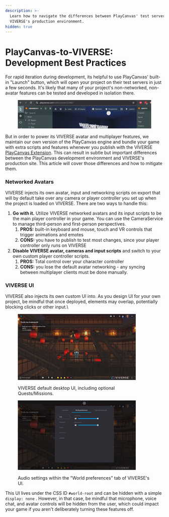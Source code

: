 ```yaml
---
description: >-
  Learn how to navigate the differences between PlayCanvas' test servers and
  VIVERSE's production environment.
hidden: true
---
```


# PlayCanvas-to-VIVERSE: Development Best Practices

For rapid iteration during development, its helpful to use PlayCanvas' built-in "Launch" button, which will open your project on their test servers in just a few seconds. It's likely that many of your project's non-networked, non-avatar features can be tested and developed in isolation there.

<figure><img src="../.gitbook/assets/image (1) (1).png" alt=""><figcaption></figcaption></figure>

But in order to power its VIVERSE avatar and multiplayer features, we maintain our own version of the PlayCanvas engine and bundle your game with extra scripts and features whenever you publish with the VIVERSE [PlayCanvas Extension](playcanvas-extension-setup.md). This can result in subtle but important differences between the PlayCanvas development environment and VIVERSE's production site. This article will cover those differences and how to mitigate them.

### Networked Avatars

VIVERSE injects its own avatar, input and networking scripts on export that will by default take over any camera or player controller you set up when the project is loaded on VIVERSE. There are two ways to handle this:

1. **Go with it.** Utilize VIVERSE networked avatars and its input scripts to be the main player controller in your game. You can use the CameraService to manage third-person and first-person perspectives.
   1. **PROS:** built-in keyboard and mouse, touch and VR controls that trigger animations and emotes
   2. **CONS:** you have to publish to test most changes, since your player controller only runs on VIVERSE
2. **Disable VIVERSE avatar, cameras and input scripts** and switch to your own custom player controller scripts.
   1. **PROS:** Total control over your character controller&#x20;
   2. **CONS:** you lose the default avatar networking - any syncing between multiplayer clients must be done manually.

### VIVERSE UI

VIVERSE also injects its own custom UI into. As you design UI for your own project, be mindful that once deployed, elements may overlap, potentially blocking clicks or other input.\


<figure><img src="../.gitbook/assets/image (7).png" alt="" width="375"><figcaption><p>VIVERSE default desktop UI, including optional Quests/Missions.</p></figcaption></figure>

<figure><img src="../.gitbook/assets/image (4) (1).png" alt="" width="375"><figcaption><p>Audio settings within the "World preferences" tab of VIVERSE's UI.</p></figcaption></figure>

This UI lives under the CSS ID `#world-root`  and can be hidden with a simple `display: none` . However, in that case, be mindful that microphone, voice chat, and avatar controls will be hidden from the user, which could impact your game if you aren't deliberately turning these features off.

